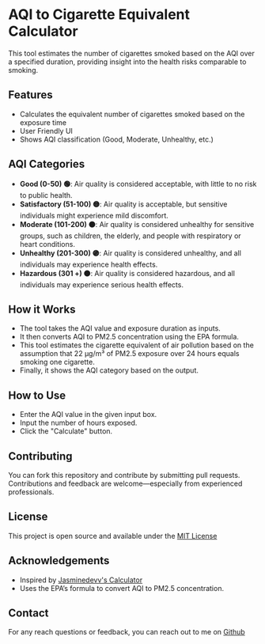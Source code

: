 # AQI to Cigarette Equivalent Calculator
This tool estimates the number of cigarettes smoked based on the AQI over a specified duration, providing insight into the health risks comparable to smoking.

## Features

- Calculates the equivalent number of cigarettes smoked based on the exposure time
- User Friendly UI
- Shows AQI classification (Good, Moderate, Unhealthy, etc.)

## AQI Categories

- **Good (0-50) 🟢**: Air quality is considered acceptable, with little to no risk to public health.
- **Satisfactory (51-100) 🟡**: Air quality is acceptable, but sensitive individuals might experience mild discomfort.
- **Moderate (101-200) 🟠**: Air quality is considered unhealthy for sensitive groups, such as children, the elderly, and people with respiratory or heart conditions.
- **Unhealthy (201-300) 🟣**: Air quality is considered unhealthy, and all individuals may experience health effects.
- **Hazardous (301 +) ⚫**: Air quality is considered hazardous, and all individuals may experience serious health effects.

## How it Works

- The tool takes the AQI value and exposure duration as inputs.
- It then converts AQI to PM2.5 concentration using the EPA formula.
- This tool estimates the cigarette equivalent of air pollution based on the assumption that 22 µg/m³ of PM2.5 exposure over 24 hours equals smoking one cigarette.
- Finally, it shows the AQI category based on the output.

## How to Use

- Enter the AQI value in the given input box.
- Input the number of hours exposed.
- Click the "Calculate" button.

## Contributing

You can fork this repository and contribute by submitting pull requests. Contributions and feedback are welcome—especially from experienced professionals.

## License

This project is open source and available under the [MIT License](https://github.com/Aaryaman-147/aqi-cigarette-calculator/blob/main/LICENSE)

## Acknowledgements

- Inspired by [Jasminedevv's Calculator](https://jasminedevv.github.io/AQI2cigarettes)
- Uses the EPA’s formula to convert AQI to PM2.5 concentration.

## Contact

For any reach questions or feedback, you can reach out to me on [Github](https://github.com/Aaryaman-147)
